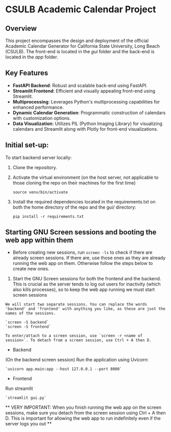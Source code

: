 # CSULB Academic Calendar Project

## Overview
This project encompasses the design and deployment of the official Academic Calendar Generator for California State University, Long Beach (CSULB). The front-end is located in the *gui* folder and the back-end is located in the *app* folder.

## Key Features
- **FastAPI Backend**: Robust and scalable back-end using FastAPI.
- **Streamlit Frontend**: Efficient and visually appealing front-end using Streamlit.
- **Multiprocessing**: Leverages Python's multiprocessing capabilities for enhanced performance.
- **Dynamic Calendar Generation**: Programmatic construction of calendars with customization options.
- **Data Visualization**: Utilizes PIL (Python Imaging Library) for visualizing calendars and Streamlit along with Plotly for front-end visualizations.


## Initial set-up:
To start backend server locally:
1. Clone the repository.

2. Activate the virtual environment (on the host server, not applicable to those cloning the repo on their machines for the first time)

   `source venv/bin/activate`

3. Install the required dependencies located in the requirements.txt on both the home directory of the repo and the gui/ directory: 
    
    `pip install -r requirements.txt`

## Starting GNU Screen sessions and booting the web app within them

   * Before creating new sessions, run `screen -ls` to check if there are already screen sessions. If there are, use those ones as they are already running the web app on them. Otherwise follow the steps below to create new ones.

   1. Start the GNU Screen sessions for both the frontend and the backend. This is crucial as the server tends to log out users for inactivity (which also kills processes), so to keep the web app running we must start screen sessions

    We will start two separate sessions. You can replace the words 'backend' and 'frontend' with anything you like, as these are just the names of the sessions.

    `screen -S backend`
    `screen -S frontend`

    To enter/attach to a screen session, use `screen -r <name of session>`. To detach from a screen session, use Ctrl + A then D.

   * Backend

   (On the backend screen session) Run the application using Uvicorn:
    
    `uvicorn app.main:app --host 127.0.0.1 --port 8000`

   * Frontend

   Run streamlit

    `streamlit gui.py`

   ** VERY IMPORTANT: When you finish running the web app on the screen sessions, make sure you detach from the screen session using Ctrl + A then D. This is important for allowing the web app to run indefinitely even if the server logs you out **

